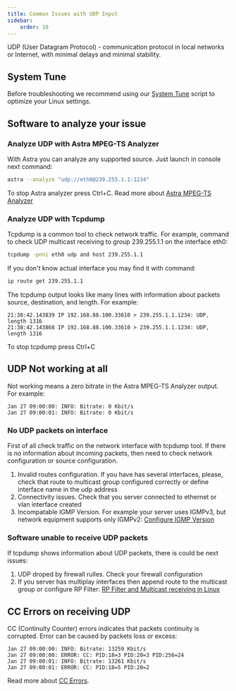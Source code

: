 ```yaml
---
title: Common Issues with UDP Input
sidebar:
    order: 10
---
```


UDP (User Datagram Protocol) - communication protocol in local networks or Internet, with minimal delays and minimal stability.

## System Tune

Before troubleshooting we recommend using our [System Tune](/en/articles/system/tune/) script to optimize your Linux settings.

## Software to analyze your issue

### Analyze UDP with Astra MPEG-TS Analyzer

With Astra you can analyze any supported source. Just launch in console next command:

```sh
astra --analyze "udp://eth0@239.255.1.1:1234"
```

To stop Astra analyzer press Ctrl+C. Read more about [Astra MPEG-TS Analyzer](/en/articles/tools-and-utilities/astra-mpeg-ts-analyzer/)

### Analyze UDP with Tcpdump

Tcpdump is a common tool to check network traffic. For example, command to check UDP multicast receiving to group 239.255.1.1 on the interface eth0:

```sh
tcpdump -pnni eth0 udp and host 239.255.1.1
```

If you don't know actual interface you may find it with command:

```sh
ip route get 239.255.1.1
```

The tcpdump output looks like many lines with information about packets source, destination, and length. For example:

```
21:38:42.143839 IP 192.168.88.100.33610 > 239.255.1.1.1234: UDP, length 1316
21:38:42.143868 IP 192.168.88.100.33610 > 239.255.1.1.1234: UDP, length 1316
```

To stop tcpdump press Ctrl+C

## UDP Not working at all

Not working means a zero bitrate in the Astra MPEG-TS Analyzer output. For example:

```
Jan 27 09:00:00: INFO: Bitrate: 0 Kbit/s
Jan 27 09:00:01: INFO: Bitrate: 0 Kbit/s
```

### No UDP packets on interface

First of all check traffic on the network interface with tcpdump tool. If there is no information about incoming packets, then need to check network configuration or source configuration.

1. Invalid routes configuration. If you have has several interfaces, please, check that route to multicast group configured correctly or define interface name in the udp address
2. Connectivity issues. Check that you server connected to ethernet or vlan interface created
3. Incompatable IGMP Version. For example your server uses IGMPv3, but network equipment supports only IGMPv2: [Configure IGMP Version](/en/articles/system/configure-igmp-version/)

### Software unable to receive UDP packets

If tcpdump shows information about UDP packets, there is could be next issues:

1. UDP droped by firewall rulles. Check your firewall configuration
1. If you server has multiplay interfaces then append route to the multicast group or configure RP Filter: [RP Filter and Multicast receiving in Linux](/en/astra/troubleshooting/rp-filter/)

## CC Errors on receiving UDP

CC (Continuity Counter) errors indicates that packets continuity is corrupted. Error can be caused by packets loss or excess:

```
Jan 27 09:00:00: INFO: Bitrate: 13259 Kbit/s
Jan 27 09:00:00: ERROR: CC: PID:18=3 PID:20=3 PID:256=24
Jan 27 09:00:01: INFO: Bitrate: 13261 Kbit/s
Jan 27 09:00:01: ERROR: CC: PID:18=5 PID:20=2
```

Read more about [CC Errors](/en/astra/troubleshooting/cc-error/).
